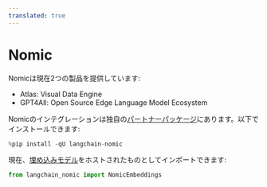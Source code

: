 ```yaml
---
translated: true
---
```


# Nomic

Nomicは現在2つの製品を提供しています:

- Atlas: Visual Data Engine
- GPT4All: Open Source Edge Language Model Ecosystem

Nomicのインテグレーションは独自の[パートナーパッケージ](https://pypi.org/project/langchain-nomic/)にあります。以下でインストールできます:

```python
%pip install -qU langchain-nomic
```

現在、[埋め込みモデル](/docs/integrations/text_embedding/nomic)をホストされたものとしてインポートできます:

```python
from langchain_nomic import NomicEmbeddings
```

